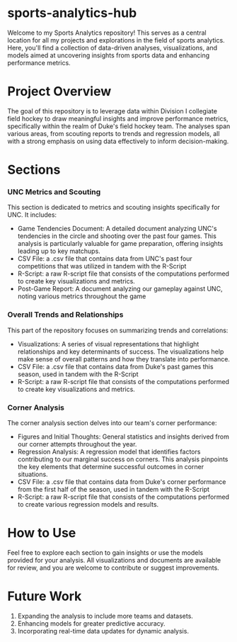# sports-analytics-hub

Welcome to my Sports Analytics repository! This serves as a central location for all my projects and explorations in the field of sports analytics. Here, you'll find a collection of data-driven analyses, visualizations, and models aimed at uncovering insights from sports data and enhancing performance metrics.

# Project Overview
The goal of this repository is to leverage data within Division I collegiate field hockey to draw meaningful insights and improve performance metrics, specifically within the realm of Duke's field hockey team. The analyses span various areas, from scouting reports to trends and regression models, all with a strong emphasis on using data effectively to inform decision-making.

# Sections

### UNC Metrics and Scouting
This section is dedicated to metrics and scouting insights specifically for UNC. It includes:

* Game Tendencies Document: A detailed document analyzing UNC's tendencies in the circle and shooting over the past four games. This analysis is particularly valuable for game preparation, offering insights leading up to key matchups.
* CSV File: a .csv file that contains data from UNC's past four competitions that was utilized in tandem with the R-Script
* R-Script: a raw R-script file that consists of the computations performed to create key visualizations and metrics.
* Post-Game Report: A document analyzing our gameplay against UNC, noting various metrics throughout the game

### Overall Trends and Relationships
This part of the repository focuses on summarizing trends and correlations:

* Visualizations: A series of visual representations that highlight relationships and key determinants of success. The visualizations help make sense of overall patterns and how they translate into performance.
* CSV File: a .csv file that contains data from Duke's past games this season, used in tandem with the R-Script
* R-Script: a raw R-script file that consists of the computations performed to create key visualizations and metrics.

### Corner Analysis
The corner analysis section delves into our team's corner performance:

* Figures and Initial Thoughts: General statistics and insights derived from our corner attempts throughout the year.
* Regression Analysis: A regression model that identifies factors contributing to our marginal success on corners. This analysis pinpoints the key elements that determine successful outcomes in corner situations.
* CSV File: a .csv file that contains data from Duke's corner performance from the first half of the season, used in tandem with the R-Script
* R-Script: a raw R-script file that consists of the computations performed to create various regression models and results.

# How to Use
Feel free to explore each section to gain insights or use the models provided for your analysis. All visualizations and documents are available for review, and you are welcome to contribute or suggest improvements.

# Future Work
1. Expanding the analysis to include more teams and datasets.
2. Enhancing models for greater predictive accuracy.
3. Incorporating real-time data updates for dynamic analysis.
